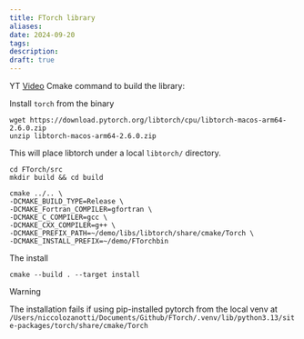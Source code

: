 ```yaml
---
title: FTorch library
aliases: 
date: 2024-09-20
tags: 
description:
draft: true
---
```

YT [Video](https://www.youtube.com/watch?v=Np-EUXa2Tvg&list=PL3PByZO-B6dM4pw2AwLepEBsfDrly9L0w)
Cmake command to build the library: 

Install `torch` from the binary
```shell
wget https://download.pytorch.org/libtorch/cpu/libtorch-macos-arm64-2.6.0.zip
unzip libtorch-macos-arm64-2.6.0.zip
```
This will place libtorch under a local `libtorch/` directory.
```shell
cd FTorch/src
mkdir build && cd build
```
```shell
cmake ../.. \
-DCMAKE_BUILD_TYPE=Release \
-DCMAKE_Fortran_COMPILER=gfortran \
-DCMAKE_C_COMPILER=gcc \
-DCMAKE_CXX_COMPILER=g++ \
-DCMAKE_PREFIX_PATH=~/demo/libs/libtorch/share/cmake/Torch \
-DCMAKE_INSTALL_PREFIX=~/demo/FTorchbin
```
The install
```shell
cmake --build . --target install
```

>[!warning]
> The installation fails if using pip-installed pytorch from the local venv at `/Users/niccolozanotti/Documents/Github/FTorch/.venv/lib/python3.13/site-packages/torch/share/cmake/Torch`